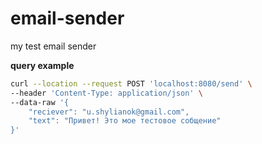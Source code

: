 # email-sender
my test email sender


**query example**
```sh
curl --location --request POST 'localhost:8080/send' \
--header 'Content-Type: application/json' \
--data-raw '{
    "reciever": "u.shylianok@gmail.com",
    "text": "Привет! Это мое тестовое собщение"
}'
```